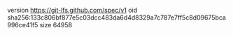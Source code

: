 version https://git-lfs.github.com/spec/v1
oid sha256:133c806bf877e5c03dcc483da6d4d8329a7c787e7ff5c8d09675bca996ce41f5
size 64958
